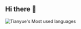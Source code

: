 ## Hi there 👋

![Tianyue's Most used languages](https://github-readme-stats.vercel.app/api/top-langs/?username=xutianyue&layout=compact&hide_border=true&langs_count=10)
